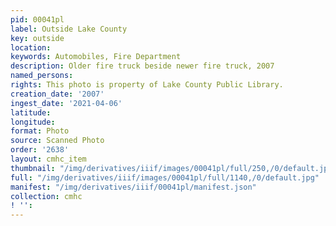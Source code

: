 ```yaml
---
pid: 00041pl
label: Outside Lake County
key: outside
location: 
keywords: Automobiles, Fire Department
description: Older fire truck beside newer fire truck, 2007
named_persons: 
rights: This photo is property of Lake County Public Library.
creation_date: '2007'
ingest_date: '2021-04-06'
latitude: 
longitude: 
format: Photo
source: Scanned Photo
order: '2638'
layout: cmhc_item
thumbnail: "/img/derivatives/iiif/images/00041pl/full/250,/0/default.jpg"
full: "/img/derivatives/iiif/images/00041pl/full/1140,/0/default.jpg"
manifest: "/img/derivatives/iiif/00041pl/manifest.json"
collection: cmhc
! '': 
---
```

